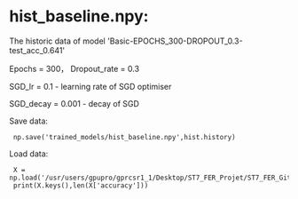 # hist_baseline.npy: 

The historic data of model 'Basic-EPOCHS_300-DROPOUT_0.3-test_acc_0.641'

Epochs = 300， Dropout_rate = 0.3

SGD_lr = 0.1 - learning rate of SGD optimiser

SGD_decay = 0.001 - decay of SGD

Save data:
        
     np.save('trained_models/hist_baseline.npy',hist.history)

Load data:

     X = np.load('/usr/users/gpupro/gprcsr1_1/Desktop/ST7_FER_Projet/ST7_FER_Github/ST7_models/trained_models/hist_baseline.npy',allow_pickle=True).item()
     print(X.keys(),len(X['accuracy']))
